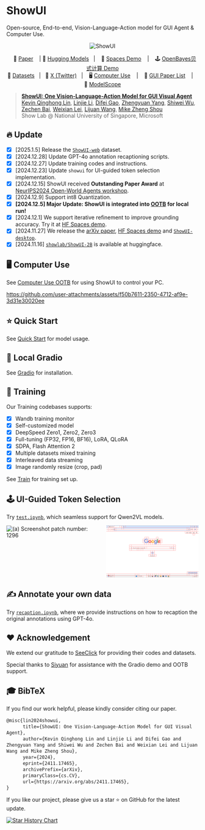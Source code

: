 # ShowUI
Open-source, End-to-end, Vision-Language-Action model for GUI Agent & Computer Use.

<p align="center">
<img src="assets/showui.jpg" alt="ShowUI" width="480">
<p>

<p align="center">
        &nbsp&nbsp 📑 <a href="https://arxiv.org/abs/2411.17465">Paper</a> &nbsp&nbsp 
        | 🤗 <a href="https://huggingface.co/showlab/ShowUI-2B">Hugging Models</a>&nbsp&nbsp 
        | &nbsp&nbsp 🤗 <a href="https://huggingface.co/spaces/showlab/ShowUI">Spaces Demo</a> &nbsp&nbsp 
        | &nbsp&nbsp 🕹️ <a href="https://openbayes.com/console/public/tutorials/I8euxlahBAm">OpenBayes贝式计算 Demo</a> 
<br>
🤗 <a href="https://huggingface.co/datasets/showlab/ShowUI-desktop-8K">Datasets</a>&nbsp&nbsp | &nbsp&nbsp💬 <a href="https://x.com/_akhaliq/status/1864387028856537400">X (Twitter)</a>&nbsp&nbsp
| &nbsp&nbsp 🖥️ <a href="https://github.com/showlab/computer_use_ootb">Computer Use</a> &nbsp&nbsp </a> 
|  &nbsp&nbsp 📖 <a href="https://github.com/showlab/Awesome-GUI-Agent">GUI Paper List</a> &nbsp&nbsp </a>
| &nbsp&nbsp 🤖 <a href="https://www.modelscope.cn/models/AI-ModelScope/ShowUI-2B">ModelScope</a> 
</p>

<!-- [![Hits](https://hits.seeyoufarm.com/api/count/incr/badge.svg?url=https%3A%2F%2Fgithub.com%2Fshowlab%2FShowUI&count_bg=%2379C83D&title_bg=%23555555&icon=&icon_color=%23E7E7E7&title=hits&edge_flat=false)](https://hits.seeyoufarm.com) -->

> [**ShowUI: One Vision-Language-Action Model for GUI Visual Agent**](https://arxiv.org/abs/2411.17465)<br>
> [Kevin Qinghong Lin](https://qinghonglin.github.io/), [Linjie Li](https://scholar.google.com/citations?user=WR875gYAAAAJ&hl=en), [Difei Gao](https://scholar.google.com/citations?user=No9OsocAAAAJ&hl=en), [Zhengyuan Yang](https://zyang-ur.github.io/), [Shiwei Wu](https://scholar.google.com/citations?user=qWOFgUcAAAAJ), [Zechen Bai](https://www.baizechen.site/), [Weixian Lei](), [Lijuan Wang](https://scholar.google.com/citations?user=cDcWXuIAAAAJ&hl=en), [Mike Zheng Shou](https://scholar.google.com/citations?user=h1-3lSoAAAAJ&hl=en)
> <br>Show Lab @ National University of Singapore, Microsoft<br>

## 🔥 Update
- [x] [2025.1.5] Release the [`ShowUI-web`](https://huggingface.co/datasets/showlab/ShowUI-web) dataset.
- [x] [2024.12.28] Update GPT-4o annotation recaptioning scripts.
- [x] [2024.12.27] Update training codes and instructions.
- [x] [2024.12.23] Update `showui` for UI-guided token selection implementation.
- [x] [2024.12.15] ShowUI received **Outstanding Paper Award** at [NeurIPS2024 Open-World Agents workshop](https://sites.google.com/view/open-world-agents/schedule).
- [x] [2024.12.9] Support int8 Quantization.
- [x] **[2024.12.5] Major Update: ShowUI is integrated into [OOTB](https://github.com/showlab/computer_use_ootb?tab=readme-ov-file) for local run!**
- [x] [2024.12.1] We support iterative refinement to improve grounding accuracy. Try it at [HF Spaces demo](https://huggingface.co/spaces/showlab/ShowUI).
- [x] [2024.11.27] We release the [arXiv paper](https://arxiv.org/abs/2411.17465), [HF Spaces demo](https://huggingface.co/spaces/showlab/ShowUI) and [`ShowUI-desktop`](https://huggingface.co/datasets/showlab/ShowUI-desktop).
- [x] [2024.11.16] [`showlab/ShowUI-2B`](https://huggingface.co/showlab/ShowUI-2B) is available at huggingface.

## 🖥️ Computer Use
See [Computer Use OOTB](https://github.com/showlab/computer_use_ootb?tab=readme-ov-file) for using ShowUI to control your PC.

https://github.com/user-attachments/assets/f50b7611-2350-4712-af9e-3d31e30020ee

## ⭐ Quick Start
See [Quick Start](QUICK_START.md) for model usage.

## 🤗 Local Gradio
See [Gradio](GRADIO.md) for installation.

## 🚀 Training
Our Training codebases supports:
- [x] Wandb training monitor
- [x] Self-customized model
- [x] DeepSpeed Zero1, Zero2, Zero3
- [x] Full-tuning (FP32, FP16, BF16), LoRA, QLoRA
- [x] SDPA, Flash Attention 2
- [x] Multiple datasets mixed training
- [x] Interleaved data streaming
- [x] Image randomly resize (crop, pad)

See [Train](TRAIN.md) for training set up.

## 🕹️ UI-Guided Token Selection
Try [`test.ipynb`](test.ipynb), which seamless support for Qwen2VL models.

<div style="display: flex; justify-content: space-between;">
  <img src="examples/chrome.png" alt="(a) Screenshot patch number: 1296" style="width: 48%;"/>
  <img src="examples/demo.png" alt="(b) By applying UI-graph, UI Component number: 167" style="width: 48%;"/>
</div>

## ✍️ Annotate your own data
Try [`recaption.ipynb`](recaption.ipynb), where we provide instructions on how to recaption the original annotations using GPT-4o.

## ❤ Acknowledgement
We extend our gratitude to [SeeClick](https://github.com/njucckevin/SeeClick) for providing their codes and datasets.

Special thanks to [Siyuan](https://x.com/who_s_yuan) for assistance with the Gradio demo and OOTB support.

## 🎓 BibTeX
If you find our work helpful, please kindly consider citing our paper.

```
@misc{lin2024showui,
      title={ShowUI: One Vision-Language-Action Model for GUI Visual Agent}, 
      author={Kevin Qinghong Lin and Linjie Li and Difei Gao and Zhengyuan Yang and Shiwei Wu and Zechen Bai and Weixian Lei and Lijuan Wang and Mike Zheng Shou},
      year={2024},
      eprint={2411.17465},
      archivePrefix={arXiv},
      primaryClass={cs.CV},
      url={https://arxiv.org/abs/2411.17465}, 
}
```

If you like our project, please give us a star ⭐ on GitHub for the latest update.

[![Star History Chart](https://api.star-history.com/svg?repos=showlab/ShowUI&type=Timeline&width=600&height=300)](https://star-history.com/#showlab/ShowUI&Timeline)
